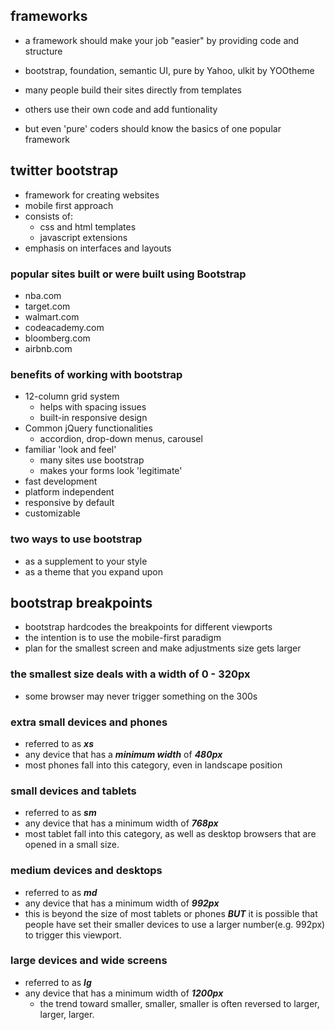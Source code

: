 ## frameworks

- a framework should make your job "easier" by providing code and structure
- bootstrap, foundation, semantic UI, pure by Yahoo, ulkit by YOOtheme
 
- many people build their sites directly from templates
- others use their own code and add funtionality
- but even 'pure' coders should know the basics of one popular framework

## twitter bootstrap

- framework for creating websites
- mobile first approach
- consists of:
   + css and html templates
   + javascript extensions
- emphasis on interfaces and layouts

### popular sites built or were built using Bootstrap

- nba.com
- target.com
- walmart.com
- codeacademy.com
- bloomberg.com
- airbnb.com


### benefits of working with bootstrap

- 12-column grid system
  + helps with spacing issues
  + built-in responsive design
- Common jQuery functionalities
  + accordion, drop-down menus, carousel
- familiar 'look and feel'
  + many sites use bootstrap
  + makes your forms look 'legitimate'
- fast development
- platform independent
- responsive by default
- customizable

### two ways to use bootstrap

- as a supplement to your style
- as a theme that you expand upon

## bootstrap breakpoints

- bootstrap hardcodes the breakpoints for different viewports
- the intention is to use the mobile-first paradigm
- plan for the smallest screen and make adjustments size gets larger

### the smallest size deals with a width of 0 - 320px

- some browser may never trigger something on the 300s

### extra small devices and phones

- referred to as ***xs***
- any device that has a ***minimum width*** of ***480px***
- most phones fall into this category, even in landscape position

### small devices and tablets

- referred to as ***sm***
- any device that has a minimum width of ***768px***
- most tablet fall into this category, as well as desktop browsers that
  are opened in a small size.

### medium devices and desktops

- referred to as ***md***
- any device that has a minimum width of ***992px***
- this is beyond the size of most tablets or phones ***BUT***
  it is possible that people have set their smaller devices to use a larger
  number(e.g. 992px) to trigger this viewport.

### large devices and wide screens

- referred to as ***lg***
- any device that has a minimum width of ***1200px***
  + the trend toward smaller, smaller, smaller is often reversed to
    larger, larger, larger.





























